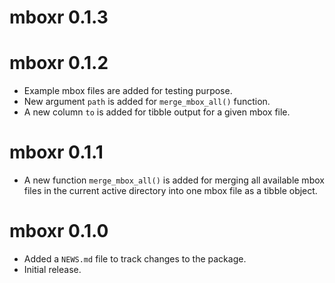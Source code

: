 # mboxr 0.1.3

# mboxr 0.1.2

* Example mbox files are added for testing purpose.
* New argument `path` is added for `merge_mbox_all()` function.
* A new column `to` is added for tibble output for a given mbox file.


# mboxr 0.1.1

* A new function `merge_mbox_all()` is added for merging all available mbox files in the current active directory into one mbox file as a tibble object.


# mboxr 0.1.0

* Added a `NEWS.md` file to track changes to the package.
* Initial release.
